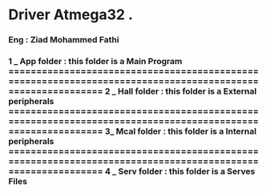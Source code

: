 <h1>Driver Atmega32 .</h1>
<h3>Eng : Ziad Mohammed Fathi </h3>


<h3>1 _ App folder : this folder is a Main Program
===========================================================================================================
2 _ Hall folder : this folder is a External peripherals
===========================================================================================================
3_ Mcal folder : this folder is a Internal peripherals 
===========================================================================================================
4 _ Serv folder : this folder is a Serves Files</h3>
